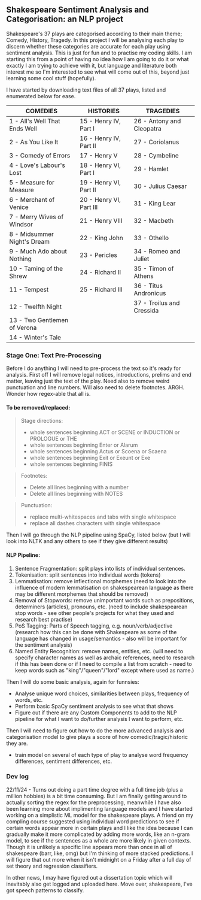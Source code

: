 ## Shakespeare Sentiment Analysis and Categorisation: an NLP project

Shakespeare's 37 plays are categorised according to their main theme; Comedy, History, Tragedy. In this project I will be analysing each play to discern whether these categories are accurate for each play using sentiment analysis. This is just for fun and to practise my coding skills. I am starting this from a point of having no idea how I am going to do it or what exactly I am trying to achieve with it, but language and literature both interest me so I'm interested to see what will come out of this, beyond just learning some cool stuff (hopefully).

I have started by downloading text files of all 37 plays, listed and enumerated below for ease.

|         COMEDIES                 |               HISTORIES          |             TRAGEDIES            |
| -------------------------------- | -------------------------------- | -------------------------------- |
| 1 - All's Well That Ends Well    | 15 - Henry IV, Part I            | 26 - Antony and Cleopatra
| 2 - As You Like It               | 16 - Henry IV, Part II           | 27 - Coriolanus
| 3 - Comedy of Errors             | 17 - Henry V                     | 28 - Cymbeline
| 4 - Love's Labour's Lost         | 18 - Henry VI, Part I            | 29 - Hamlet
| 5 - Measure for Measure          | 19 - Henry VI, Part II           | 30 - Julius Caesar
| 6 - Merchant of Venice           | 20 - Henry VI, Part III          | 31 - King Lear
| 7 - Merry Wives of Windsor       | 21 - Henry VIII                  | 32 - Macbeth
| 8 - Midsummer Night's Dream      | 22 - King John                   | 33 - Othello
| 9 - Much Ado about Nothing       | 23 - Pericles                    | 34 - Romeo and Juliet
| 10 - Taming of the Shrew         | 24 - Richard II                  | 35 - Timon of Athens
| 11 - Tempest                     | 25 - Richard III                 | 36 - Titus Andronicus
| 12 - Twelfth Night               |                                  | 37 - Troilus and Cressida
| 13 - Two Gentlemen of Verona     |                                  |
| 14 - Winter's Tale               |                                  |

### Stage One: Text Pre-Processing
Before I do anything I will need to pre-process the text so it's ready for analysis.
First off I will remove legal notices, introductions, prelims and end matter, leaving just the text of the play. Need also to remove weird punctuation and line numbers. Will also need to delete footnotes. ARGH. Wonder how regex-able that all is.

#### To be removed/replaced:
> Stage directions:
> - whole sentences beginning ACT or SCENE or INDUCTION or PROLOGUE or THE
> - whole sentences beginning Enter or Alarum
> - whole sentences beginning Actus or Scoena or Scaena
> - whole sentences beginning Exit or Exeunt or Exe
> - whole sentences beginning FINIS

> Footnotes: 
> - Delete all lines beginning with a number
> - Delete all lines beginning with NOTES

> Punctuation:
> - replace multi-whitespaces and tabs with single whitespace
> - replace all dashes characters with single whitespace

Then I will go through the NLP pipeline using SpaCy, listed below (but I will look into NLTK and any others to see if they give different results)

#### NLP Pipeline:
1. Sentence Fragmentation: split plays into lists of individual sentences.
2. Tokenisation: split sentences into individual words (tokens)
3. Lemmatisation: remove inflectional morphemes (need to look into the influence of modern lemmatisation on shakespearean language as there may be different morphemes that should be removed)
4. Removal of Stopwords: remove unimportant words such as prepositions, determiners (articles), pronouns, etc. (need to include shakespearean stop words - see other people's projects for what they used and research best practise)
5. PoS Tagging: Parts of Speech tagging, e.g. noun/verb/adjective (research how this can be done with Shakespeare as some of the language has changed in usage/semantics - also will be important for the sentiment analysis)
6. Named Entity Recognition: remove names, entities, etc. (will need to specify character names as well as archaic references, need to research if this has been done or if I need to compile a list from scratch - need to keep words such as "king"/"queen"/"lord" except where used as name.)

Then I will do some basic analysis, again for funnsies:
- Analyse unique word choices, similarities between plays, frequency of words, etc.
- Perform basic SpaCy sentiment analysis to see what that shows
- Figure out if there are any Custom Components to add to the NLP pipeline for what I want to do/further analysis I want to perform, etc.

Then I will need to figure out how to do the more advanced analysis and categorisation model to give plays a score of how comedic/tragic/historic they are. 
- train model on several of each type of play to analyse word frequency differences, sentiment differences, etc.

### Dev log
22/11/24 - Turns out doing a part time degree with a full time job (plus a million hobbies) is a bit time consuming. But I am finally getting around to actually sorting the regex for the preprocessing, meanwhile I have also been learning more about implimenting language models and I have started working on a simplistic ML model for the shakespeare plays. A friend on my compling course suggested using individual word predictions to see if certain words appear more in certain plays and I like the idea because I can gradually make it more complicated by adding more words, like an n-gram model, to see if the sentences as a whole are more likely in given contexts. Though it is unlikely a specific line appears more than once in all of shakespeare (barr, like, omg) but I'm thinking of more stacked predictions. I will figure that out more when it isn't midnight on a Friday after a full day of set theory and regression classifiers. 

In other news, I may have figured out a dissertation topic which will inevitably also get logged and uploaded here. Move over, shakespeare, I've got speech patterns to classify.

